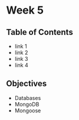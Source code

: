 # Week 5

## Table of Contents
  - link 1
  - link 2
  - link 3
  - link 4

## Objectives
- Databases
- MongoDB
- Mongoose
